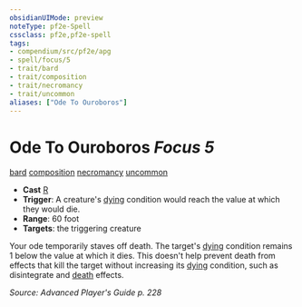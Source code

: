 ```yaml
---
obsidianUIMode: preview
noteType: pf2e-Spell
cssclass: pf2e,pf2e-spell
tags:
- compendium/src/pf2e/apg
- spell/focus/5
- trait/bard
- trait/composition
- trait/necromancy
- trait/uncommon
aliases: ["Ode To Ouroboros"]
---
```

# Ode To Ouroboros *Focus 5*   
[bard](rules/traits/bard.md "Bard Class Trait")  [composition](rules/traits/composition.md "Composition Spell Trait")  [necromancy](rules/traits/necromancy.md "Necromancy School Trait")  [uncommon](rules/traits/uncommon.md "Uncommon Rarity Trait")  

- **Cast** [R](rules/core-rulebook/chapter-9-playing-the-game.md#Actions "Reaction") 
- **Trigger**: A creature's [dying](rules/conditions.md#Dying) condition would reach the value at which they would die.
- **Range**: 60 foot
- **Targets**: the triggering creature

Your ode temporarily staves off death. The target's [dying](rules/conditions.md#Dying) condition remains 1 below the value at which it dies. This doesn't help prevent death from effects that kill the target without increasing its [dying](rules/conditions.md#Dying) condition, such as disintegrate and [death](rules/traits/death.md "Death Effect Trait") effects.

*Source: Advanced Player's Guide p. 228*